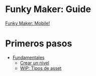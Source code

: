 # Funky Maker: Guide

[Funky Maker: Mobile!](title-page.md)

# Primeros pasos
- [Fundamentales](01-fundamentales/01-00-fundamentales.md)
    - [Crear un nivel](01-fundamentales/01-01-crear-un-nivel.md)
    - [WIP: Tipos de asset](01-fundamentales/01-02-tipos-de-asset.md)